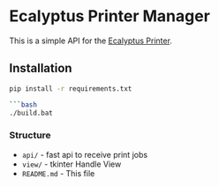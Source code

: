 # Ecalyptus Printer Manager

This is a simple API for the [Ecalyptus Printer](https://github.com/andaniom/print-service).

## Installation

```bash
pip install -r requirements.txt

```bash
./build.bat
```

### Structure

* `api/` - fast api to receive print jobs
* `view/` - tkinter Handle View
* `README.md` - This file